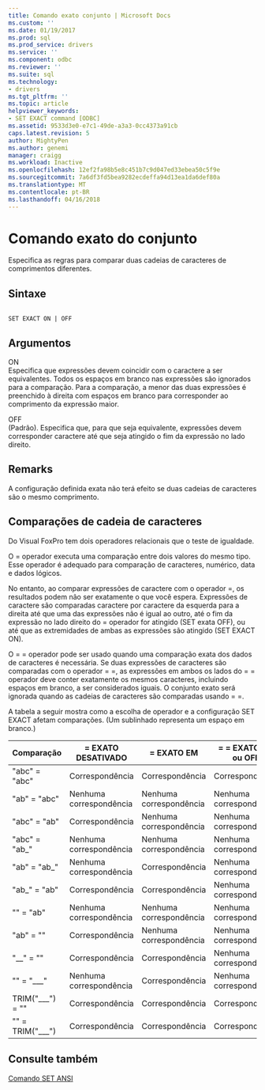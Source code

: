 ```yaml
---
title: Comando exato conjunto | Microsoft Docs
ms.custom: ''
ms.date: 01/19/2017
ms.prod: sql
ms.prod_service: drivers
ms.service: ''
ms.component: odbc
ms.reviewer: ''
ms.suite: sql
ms.technology:
- drivers
ms.tgt_pltfrm: ''
ms.topic: article
helpviewer_keywords:
- SET EXACT command [ODBC]
ms.assetid: 9533d3e0-e7c1-49de-a3a3-0cc4373a91cb
caps.latest.revision: 5
author: MightyPen
ms.author: genemi
manager: craigg
ms.workload: Inactive
ms.openlocfilehash: 12ef2fa98b5e8c451b7c9d047ed33ebea50c5f9e
ms.sourcegitcommit: 7a6df3fd5bea9282ecdeffa94d13ea1da6def80a
ms.translationtype: MT
ms.contentlocale: pt-BR
ms.lasthandoff: 04/16/2018
---
```

# <a name="set-exact-command"></a>Comando exato do conjunto
Especifica as regras para comparar duas cadeias de caracteres de comprimentos diferentes.  
  
## <a name="syntax"></a>Sintaxe  
  
```  
  
SET EXACT ON | OFF  
```  
  
## <a name="arguments"></a>Argumentos  
 ON  
 Especifica que expressões devem coincidir com o caractere a ser equivalentes. Todos os espaços em branco nas expressões são ignorados para a comparação. Para a comparação, a menor das duas expressões é preenchido à direita com espaços em branco para corresponder ao comprimento da expressão maior.  
  
 OFF  
 (Padrão). Especifica que, para que seja equivalente, expressões devem corresponder caractere até que seja atingido o fim da expressão no lado direito.  
  
## <a name="remarks"></a>Remarks  
 A configuração definida exata não terá efeito se duas cadeias de caracteres são o mesmo comprimento.  
  
## <a name="string-comparisons"></a>Comparações de cadeia de caracteres  
 Do Visual FoxPro tem dois operadores relacionais que o teste de igualdade.  
  
 O = operador executa uma comparação entre dois valores do mesmo tipo. Esse operador é adequado para comparação de caracteres, numérico, data e dados lógicos.  
  
 No entanto, ao comparar expressões de caractere com o operador =, os resultados podem não ser exatamente o que você espera. Expressões de caractere são comparadas caractere por caractere da esquerda para a direita até que uma das expressões não é igual ao outro, até o fim da expressão no lado direito do = operador for atingido (SET exata OFF), ou até que as extremidades de ambas as expressões são atingido (SET EXACT ON).  
  
 O = = operador pode ser usado quando uma comparação exata dos dados de caracteres é necessária. Se duas expressões de caracteres são comparadas com o operador = =, as expressões em ambos os lados do = = operador deve conter exatamente os mesmos caracteres, incluindo espaços em branco, a ser considerados iguais. O conjunto exato será ignorada quando as cadeias de caracteres são comparadas usando = =.  
  
 A tabela a seguir mostra como a escolha de operador e a configuração SET EXACT afetam comparações. (Um sublinhado representa um espaço em branco.)  
  
|Comparação|= EXATO DESATIVADO|= EXATO EM|= = EXATO ON ou OFF|  
|----------------|------------------|-----------------|--------------------------|  
|"abc" = "abc"|Correspondência|Correspondência|Correspondência|  
|"ab" = "abc"|Nenhuma correspondência|Nenhuma correspondência|Nenhuma correspondência|  
|"abc" = "ab"|Correspondência|Nenhuma correspondência|Nenhuma correspondência|  
|"abc" = "ab_"|Nenhuma correspondência|Nenhuma correspondência|Nenhuma correspondência|  
|"ab" = "ab_"|Nenhuma correspondência|Correspondência|Nenhuma correspondência|  
|"ab_" = "ab"|Correspondência|Correspondência|Nenhuma correspondência|  
|"" = "ab"|Nenhuma correspondência|Nenhuma correspondência|Nenhuma correspondência|  
|"ab" = ""|Correspondência|Nenhuma correspondência|Nenhuma correspondência|  
|"__" = ""|Correspondência|Correspondência|Nenhuma correspondência|  
|"" = "___"|Nenhuma correspondência|Correspondência|Nenhuma correspondência|  
|TRIM("___") = ""|Correspondência|Correspondência|Correspondência|  
|"" = TRIM("___")|Correspondência|Correspondência|Correspondência|  
  
## <a name="see-also"></a>Consulte também  
 [Comando SET ANSI](../../odbc/microsoft/set-ansi-command.md)
